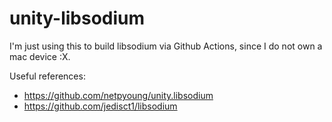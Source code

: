 # unity-libsodium

I'm just using this to build libsodium via Github Actions, since I do not own a mac device :X.

Useful references:
- https://github.com/netpyoung/unity.libsodium
- https://github.com/jedisct1/libsodium
